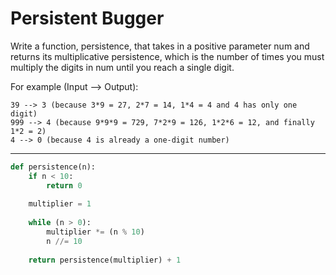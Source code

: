 # Persistent Bugger

Write a function, persistence, that takes in a positive parameter num and returns its multiplicative persistence, which is the number of times you must multiply the digits in num until you reach a single digit.

For example (Input --> Output):

```
39 --> 3 (because 3*9 = 27, 2*7 = 14, 1*4 = 4 and 4 has only one digit)
999 --> 4 (because 9*9*9 = 729, 7*2*9 = 126, 1*2*6 = 12, and finally 1*2 = 2)
4 --> 0 (because 4 is already a one-digit number)
```

---

```py
def persistence(n):
    if n < 10:
        return 0
    
    multiplier = 1
    
    while (n > 0):
        multiplier *= (n % 10)
        n //= 10
    
    return persistence(multiplier) + 1
```
